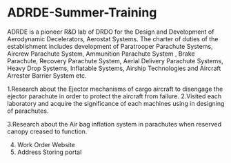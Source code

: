 # ADRDE-Summer-Training
ADRDE is a pioneer R&amp;D lab of DRDO for the Design and Development of Aerodynamic Decelerators, Aerostat Systems. The charter of duties of the establishment includes development of Paratrooper Parachute Systems, Aircrew Parachute System, Ammunition Parachute System , Brake Parachute, Recovery Parachute System, Aerial Delivery Parachute Systems, Heavy Drop Systems, Inflatable Systems, Airship Technologies and Aircraft Arrester Barrier System etc.


1.Research about the Ejector mechanisms of cargo aircraft to disengage
 the ejector parachute in order to protect the aircraft from failure.
2.Visited each laboratory and acquire the significance of each
machines using in designing of parachutes.

3.Research about the Air bag inflation system in parachutes when 
reserved canopy creased to function. 

4. Work Order Website
5. Address Storing portal
